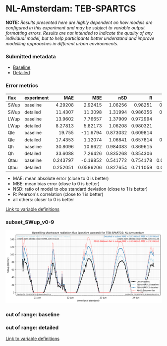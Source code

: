 # NL-Amsterdam: TEB-SPARTCS

**NOTE:** *Results presented here are highly dependent on how models are configured in this experiment and may be subject to variable output formatting errors. Results are not intended to indicate the quality of any individual model, but to help participants better understand and improve modelling approaches in different urban environments.*

### Submitted metadata

- [Baseline](TEB-SPARTCS_NL-Amsterdam_baseline_attrs.md)
- [Detailed](TEB-SPARTCS_NL-Amsterdam_detailed_attrs.md)

### Error metrics

| flux   | experiment   |       MAE |         MBE |      nSD |        R |        5th |      95th |      RMSE |    cRMSE |       AMBE |     1-nSD |       1-R |   nSkewness |   nKurtosis |   Overlap |
|:-------|:-------------|----------:|------------:|---------:|---------:|-----------:|----------:|----------:|---------:|-----------:|----------:|----------:|------------:|------------:|----------:|
| SWup   | baseline     |  4.29208  |   2.92415   | 1.06256  | 0.98251  |  0.404495  |  6.24363  |  5.82956  | 0.202687 |  2.92415   | 0.0625633 | 0.0174897 |   0.0181056 |   0.17935   |  0.071985 |
| SWup   | detailed     | 11.4307   |  11.3098    | 1.31994  | 0.986356 |  0.852328  | 26.5718   | 14.6143   | 0.37199  | 11.3098    | 0.319936  | 0.0136435 |   0.0426808 |   0.0288318 |  0.106491 |
| LWup   | baseline     | 13.9602   |   7.76657   | 1.37909  | 0.972994 | 11.3041    | 42.9202   | 19.8267   | 0.467119 |  7.76657   | 0.379091  | 0.0270065 |   0.180546  |   0.0218484 |  0.12765  |
| LWup   | detailed     |  8.27813  |   5.82173   | 1.06208  | 0.980321 |  0.21481   |  7.40809  | 10.1746   | 0.213672 |  5.82173   | 0.0620791 | 0.0196791 |   0.352355  |   0.86578   |  0.108031 |
| Qle    | baseline     | 19.755    | -11.6794    | 0.873032 | 0.609814 |  1.96081   | 16.0681   | 31.5587   | 0.835111 | 11.6794    | 0.126968  | 0.390186  |   0.776683  |   0.0265077 |  0.297145 |
| Qle    | detailed     | 17.4353   |   1.12074   | 1.06841  | 0.657814 |  0.276781  | 14.8554   | 30.1364   | 0.857828 |  1.12074   | 0.0684079 | 0.342186  |   0.239875  |   0.51941   |  0.101837 |
| Qh     | baseline     | 30.8096   |  10.6622    | 0.984083 | 0.869615 | 22.7976    | 33.6488   | 48.414    | 0.506827 | 10.6622    | 0.0159169 | 0.130385  |   0.83026   |   0.599794  |  0.200905 |
| Qh     | detailed     | 33.6088   |   7.26426   | 0.835268 | 0.854306 | 14.2904    | 13.0295   | 49.0053   | 0.520119 |  7.26426   | 0.164732  | 0.145694  |   0.604824  |   0.618417  |  0.168687 |
| Qtau   | baseline     |  0.243797 |  -0.19852   | 0.541772 | 0.754178 |  0.0272724 |  0.722666 |  0.463511 | 0.690168 |  0.19852   | 0.458228  | 0.245822  |   0.236039  |   0.608481  |  0.178522 |
| Qtau   | detailed     |  0.252051 |   0.0586206 | 0.827654 | 0.711059 |  0.0857109 |  0.161851 |  0.436495 | 0.712733 |  0.0586206 | 0.172346  | 0.288941  |   0.263413  |   0.576336  |  0.147655 |

 - MAE: mean absolute error (close to 0 is better)
 - MBE: mean bias error (close to 0 is better)
 - NSD: ratio of model to obs standard deviation (close to 1 is better)
 - R: Pearson's correlation (close to 1 is better)
 - all others: closer to 0 is better

[Link to variable definitions](../modelattrs/variable_definitions.md)

### <a name="subset_swup_v0-9"></a>subset_SWup_v0-9
[![TEB-SPARTCS_NL-Amsterdam_subset_SWup_v0-9.png](TEB-SPARTCS_NL-Amsterdam_subset_SWup_v0-9.png)](TEB-SPARTCS_NL-Amsterdam_subset_SWup_v0-9.png)

### out of range: baseline


### out of range: detailed



[Link to variable definitions](../modelattrs/variable_definitions.md)

